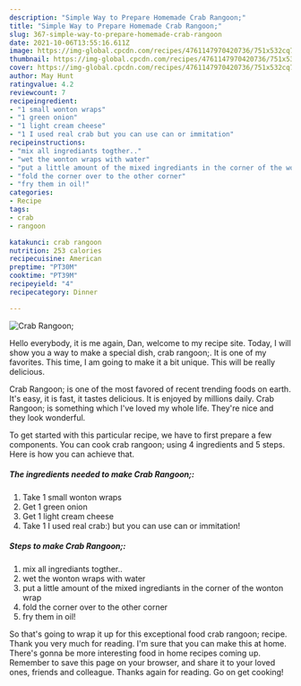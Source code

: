 ```yaml
---
description: "Simple Way to Prepare Homemade Crab Rangoon;"
title: "Simple Way to Prepare Homemade Crab Rangoon;"
slug: 367-simple-way-to-prepare-homemade-crab-rangoon
date: 2021-10-06T13:55:16.611Z
image: https://img-global.cpcdn.com/recipes/4761147970420736/751x532cq70/crab-rangoon-recipe-main-photo.jpg
thumbnail: https://img-global.cpcdn.com/recipes/4761147970420736/751x532cq70/crab-rangoon-recipe-main-photo.jpg
cover: https://img-global.cpcdn.com/recipes/4761147970420736/751x532cq70/crab-rangoon-recipe-main-photo.jpg
author: May Hunt
ratingvalue: 4.2
reviewcount: 7
recipeingredient:
- "1 small wonton wraps"
- "1 green onion"
- "1 light cream cheese"
- "1 I used real crab but you can use can or immitation"
recipeinstructions:
- "mix all ingrediants togther.."
- "wet the wonton wraps with water"
- "put a little amount of the mixed ingrediants in the corner of the wonton wrap"
- "fold the corner over to the other corner"
- "fry them in oil!"
categories:
- Recipe
tags:
- crab
- rangoon

katakunci: crab rangoon 
nutrition: 253 calories
recipecuisine: American
preptime: "PT30M"
cooktime: "PT39M"
recipeyield: "4"
recipecategory: Dinner

---
```



![Crab Rangoon;](https://img-global.cpcdn.com/recipes/4761147970420736/751x532cq70/crab-rangoon-recipe-main-photo.jpg)

Hello everybody, it is me again, Dan, welcome to my recipe site. Today, I will show you a way to make a special dish, crab rangoon;. It is one of my favorites. This time, I am going to make it a bit unique. This will be really delicious.



Crab Rangoon; is one of the most favored of recent trending foods on earth. It's easy, it is fast, it tastes delicious. It is enjoyed by millions daily. Crab Rangoon; is something which I've loved my whole life. They're nice and they look wonderful.


To get started with this particular recipe, we have to first prepare a few components. You can cook crab rangoon; using 4 ingredients and 5 steps. Here is how you can achieve that.

<!--inarticleads1-->

##### The ingredients needed to make Crab Rangoon;:

1. Take 1 small wonton wraps
1. Get 1 green onion
1. Get 1 light cream cheese
1. Take 1 I used real crab:) but you can use can or immitation!




<!--inarticleads2-->

##### Steps to make Crab Rangoon;:

1. mix all ingrediants togther..
1. wet the wonton wraps with water
1. put a little amount of the mixed ingrediants in the corner of the wonton wrap
1. fold the corner over to the other corner
1. fry them in oil!




So that's going to wrap it up for this exceptional food crab rangoon; recipe. Thank you very much for reading. I'm sure that you can make this at home. There's gonna be more interesting food in home recipes coming up. Remember to save this page on your browser, and share it to your loved ones, friends and colleague. Thanks again for reading. Go on get cooking!
